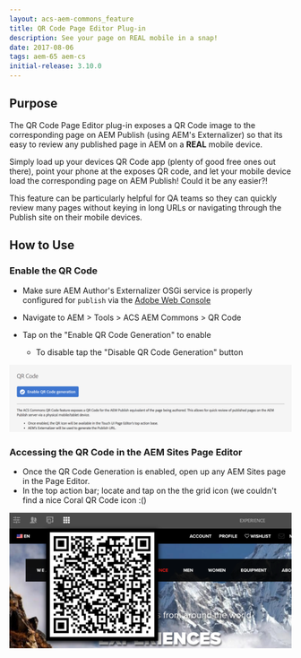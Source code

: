 ```yaml
---
layout: acs-aem-commons_feature
title: QR Code Page Editor Plug-in
description: See your page on REAL mobile in a snap!
date: 2017-08-06
tags: aem-65 aem-cs
initial-release: 3.10.0
---
```


## Purpose

The QR Code Page Editor plug-in exposes a QR Code image to the corresponding page on AEM Publish (using AEM's Externalizer) so that 
its easy to review any published page in AEM on a **REAL** mobile device. 

Simply load up your devices QR Code app (plenty of good free ones out there), point your phone at the exposes QR code, and let your mobile device load the corresponding page on AEM Publish! Could it be any easier?!

This feature can be particularly helpful for QA teams so they can quickly review many pages without keying in long URLs or navigating through the Publish site on their mobile devices.
 
## How to Use

### Enable the QR Code

* Make sure AEM Author's Externalizer OSGi service is properly configured for `publish` via the [Adobe Web Console](http://localhost:4502/system/console/configMgr/com.day.cq.commons.impl.ExternalizerImpl)

* Navigate to AEM > Tools > ACS AEM Commons > QR Code
* Tap on the "Enable QR Code Generation" to enable
  * To disable tap the "Disable QR Code Generation" button
  
![Enable the QR Code generation](images/enable.png)  
  
### Accessing the QR Code in the AEM Sites Page Editor

* Once the QR Code Generation is enabled, open up any AEM Sites page in the Page Editor.
* In the top action bar; locate and tap on the the grid icon (we couldn't find a nice Coral QR Code icon :() 

![Enable the QR Code generation](images/page-editor.png)  
